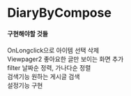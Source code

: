 # DiaryByCompose
#### 구현해야할 것들
OnLongclick으로 아이템 선택 삭제
<br>
Viewpager2 좋아요한 글만 보이는 화면 추가
<br>
filter 날짜순 정력, 가나다순 정렬
<br>
검색기능 원하는 게시글 검색
<br>
설정기능 구현

